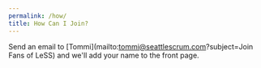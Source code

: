 ```yaml
---
permalink: /how/
title: How Can I Join?
---
```

Send an email to [Tommi](mailto:tommi@seattlescrum.com?subject=Join Fans of LeSS) and we'll add your name to the front page.
